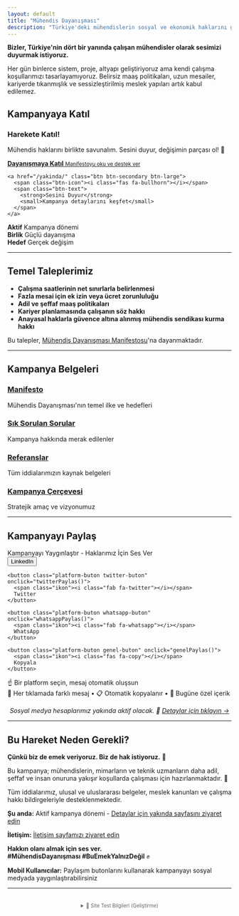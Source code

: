 ```yaml
---
layout: default
title: "Mühendis Dayanışması"
description: "Türkiye'deki mühendislerin sosyal ve ekonomik haklarını görünür kılmak için başlatılan kampanya"
---
```




<i class="fas fa-fist-raised"></i> **Bizler, Türkiye'nin dört bir yanında çalışan mühendisler olarak sesimizi duyurmak istiyoruz.**

Her gün binlerce <i class="fas fa-cogs"></i> sistem, proje, altyapı geliştiriyoruz ama kendi çalışma koşullarımızı tasarlayamıyoruz. Belirsiz maaş politikaları, <i class="fas fa-clock"></i> uzun mesailer, kariyerde tıkanmışlık ve sessizleştirilmiş meslek yapıları artık kabul edilemez.

## <i class="fas fa-bullseye"></i> Kampanyaya Katıl

<div class="call-to-action">
  <div class="cta-content">
    <h3><i class="fas fa-fist-raised"></i> Harekete Katıl!</h3>
    <p>Mühendis haklarını birlikte savunalım. Sesini duyur, değişimin parçası ol! 🤝</p>
  </div>
  
  <div class="cta-buttons">
    <a href="/manifesto/" class="btn btn-primary btn-large">
      <span class="btn-icon"><i class="fas fa-users"></i></span>
      <span class="btn-text">
        <strong>Dayanışmaya Katıl</strong>
        <small>Manifestoyu oku ve destek ver</small>
      </span>
    </a>
    
    <a href="/yakinda/" class="btn btn-secondary btn-large">
      <span class="btn-icon"><i class="fas fa-bullhorn"></i></span>
      <span class="btn-text">
        <strong>Sesini Duyur</strong>
        <small>Kampanya detaylarını keşfet</small>
      </span>
    </a>
  </div>
  
  <div class="cta-extras">
    <div class="cta-stats">
      <div class="stat-item">
        <strong><i class="fas fa-fire"></i> Aktif</strong>
        <span>Kampanya dönemi</span>
      </div>
      <div class="stat-item">
        <strong><i class="fas fa-fist-raised"></i> Birlik</strong>
        <span>Güçlü dayanışma</span>
      </div>
      <div class="stat-item">
        <strong><i class="fas fa-bullseye"></i> Hedef</strong>
        <span>Gerçek değişim</span>
      </div>
    </div>
  </div>
</div>

---

## <i class="fas fa-university"></i> Temel Taleplerimiz

- <i class="fas fa-clock"></i> **Çalışma saatlerinin net sınırlarla belirlenmesi**
- <i class="fas fa-coins"></i> **Fazla mesai için ek izin veya ücret zorunluluğu**  
- <i class="fas fa-balance-scale"></i> **Adil ve şeffaf maaş politikaları**
- <i class="fas fa-chart-line"></i> **Kariyer planlamasında çalışanın söz hakkı**
- <i class="fas fa-handshake"></i> **Anayasal haklarla güvence altına alınmış mühendis sendikası kurma hakkı**

Bu talepler, [Mühendis Dayanışması Manifestosu](/manifesto/)'na dayanmaktadır.

---

## <i class="fas fa-book"></i> Kampanya Belgeleri

<div class="document-grid">
  <div class="document-card">
    <h3><i class="fas fa-scroll"></i> <a href="/manifesto/">Manifesto</a></h3>
    <p>Mühendis Dayanışması'nın temel ilke ve hedefleri</p>
  </div>
  
  <div class="document-card">
    <h3><i class="fas fa-question-circle"></i> <a href="/sss/">Sık Sorulan Sorular</a></h3>
    <p>Kampanya hakkında merak edilenler</p>
  </div>
  
  <div class="document-card">
    <h3><i class="fas fa-external-link-alt"></i> <a href="/referanslar/">Referanslar</a></h3>
    <p>Tüm iddialarımızın kaynak belgeleri</p>
  </div>
  
  <div class="document-card">
    <h3><i class="fas fa-bullseye"></i> <a href="/kampanya-cercevesi/">Kampanya Çerçevesi</a></h3>
    <p>Stratejik amaç ve vizyonumuz</p>
  </div>
</div>

---

## <i class="fas fa-share-alt"></i> Kampanyayı Paylaş

<div class="paylasim-widget">
  <div class="paylasim-baslik">
    <i class="fas fa-rocket"></i> Kampanyayı Yaygınlaştır - Haklarımız İçin Ses Ver
  </div>
  
  <div class="paylasim-butonlar">
    <button class="platform-buton linkedin-buton" onclick="linkedinPaylas()">
      <span class="ikon"><i class="fab fa-linkedin"></i></span>
      LinkedIn
    </button>
    
    <button class="platform-buton twitter-buton" onclick="twitterPaylas()">
      <span class="ikon"><i class="fab fa-twitter"></i></span>
      Twitter
    </button>
    
    <button class="platform-buton whatsapp-buton" onclick="whatsappPaylas()">
      <span class="ikon"><i class="fab fa-whatsapp"></i></span>
      WhatsApp
    </button>
    
    <button class="platform-buton genel-buton" onclick="genelPaylas()">
      <span class="ikon"><i class="fas fa-copy"></i></span>
      Kopyala
    </button>
  </div>
  
  <div id="paylasim-mesaj" class="paylasim-mesaj">
    ☝️ Bir platform seçin, mesaj otomatik oluşsun
  </div>
  
  <div class="paylasim-bilgi">
    🔄 Her tıklamada farklı mesaj • 📋 Otomatik kopyalanır • 🎯 Bugüne özel içerik
  </div>
</div>

<link rel="stylesheet" href="/assets/css/paylasim.css">
<link rel="stylesheet" href="/assets/css/fontawesome-custom.css">
<script src="/assets/js/mesaj-havuzu.js"></script>
<script src="/assets/js/paylasim.js"></script>

<p style="text-align: center; margin-top: 1rem;">
  <em>Sosyal medya hesaplarımız yakında aktif olacak. 🚀 
  <a href="/yakinda/">Detaylar için tıklayın →</a></em>
</p>

---

## <i class="fas fa-check-circle"></i> Bu Hareket Neden Gerekli?

**Çünkü biz de emek veriyoruz. Biz de hak istiyoruz.** 💪

Bu kampanya; <i class="fas fa-hard-hat"></i> mühendislerin, mimarların ve teknik uzmanların daha adil, şeffaf ve insan onuruna yakışır koşullarda çalışması için hazırlanmaktadır. 🌟

Tüm iddialarımız, ulusal ve uluslararası belgeler, meslek kanunları ve çalışma hakkı bildirgeleriyle desteklenmektedir.

**<i class="fas fa-info-circle"></i> Şu anda:** Aktif kampanya dönemi - [Detaylar için yakında sayfasını ziyaret edin](/yakinda/)

**<i class="fas fa-envelope"></i> İletişim:** [İletişim sayfamızı ziyaret edin](/iletisim/)

**Hakkın olanı almak için ses ver.**  
**#MühendisDayanışması #BuEmekYalnızDeğil** ✊

<div class="swipe-hint">
  <i class="fas fa-mobile-alt"></i> <strong>Mobil Kullanıcılar:</strong> Paylaşım butonlarını kullanarak kampanyayı sosyal medyada yaygınlaştırabilirsiniz
</div>

---

<div style="font-size: 0.8em; color: #666; text-align: center; margin-top: 2rem;">
  <details>
    <summary>🔧 Site Test Bilgileri (Geliştirme)</summary>
    <div style="margin-top: 1rem; font-family: monospace;">
      <strong>Son güncelleme:</strong> {{ site.time | date: "%Y-%m-%d %H:%M:%S" }}<br>
      <strong>Build ID:</strong> {{ site.github.build_revision | slice: 0, 7 }}<br>
      <strong>Test sayfası:</strong> <a href="/test/">/test/</a><br>
      <strong>Status API:</strong> <a href="/api/status.json">/api/status.json</a><br>
      <strong>Cache buster:</strong> {{ "now" | date: "%s" }}
    </div>
  </details>
</div>
